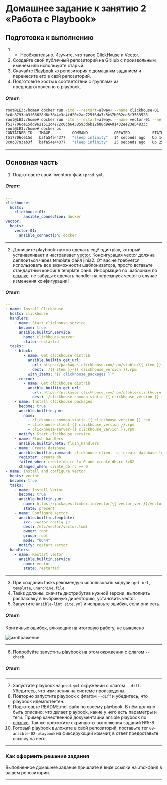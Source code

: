 # Домашнее задание к занятию 2 «Работа с Playbook»

## Подготовка к выполнению

1. * Необязательно. Изучите, что такое [ClickHouse](https://www.youtube.com/watch?v=fjTNS2zkeBs) и [Vector](https://www.youtube.com/watch?v=CgEhyffisLY).
2. Создайте свой публичный репозиторий на GitHub с произвольным именем или используйте старый.
3. Скачайте [Playbook](./playbook/) из репозитория с домашним заданием и перенесите его в свой репозиторий.
4. Подготовьте хосты в соответствии с группами из предподготовленного playbook.

##### Ответ:  

```bash
root@LE3:/home# docker run -itd --restart=always --name clickhouse-01 --network host bafa54e44377 sleep infinity
8c0c8793ab3f66628d6c38e4e3c4fd20c2ac725f6da7c5e57b032ee6f3563528
root@LE3:/home# docker run -itd --restart=always --name vector-01 --network host bafa54e44377 sleep infinity
f517706ce15dd9621512d4972c0cb6438593d6b12b88d9e601432ee23e54833c
root@LE3:/home# docker ps
CONTAINER ID   IMAGE          COMMAND            CREATED          STATUS          PORTS     NAMES
f517706ce15d   bafa54e44377   "sleep infinity"   14 seconds ago   Up 14 seconds             vector-01
8c0c8793ab3f   bafa54e44377   "sleep infinity"   25 seconds ago   Up 25 seconds             clickhouse-01
```

------

## Основная часть

1. Подготовьте свой inventory-файл `prod.yml`.

##### Ответ:

```yml
---
clickhouse:
  hosts:
    clickhouse-01:
        ansible_connection: docker
vector:
  hosts:
    vector-01:
      ansible_connection: docker
```

------

2. Допишите playbook: нужно сделать ещё один play, который устанавливает и настраивает [vector](https://vector.dev). Конфигурация vector должна деплоиться через template файл jinja2. От вас не требуется использовать все возможности шаблонизатора, просто вставьте стандартный конфиг в template файл. Информация по шаблонам по [ссылке](https://www.dmosk.ru/instruktions.php?object=ansible-nginx-install). не забудьте сделать handler на перезапуск vector в случае изменения конфигурации!

##### Ответ:

```yml
---
- name: Install Clickhouse
  hosts: clickhouse
  handlers:
    - name: Start clickhouse service
      become: true
      ansible.builtin.service:
        name: clickhouse-server
        state: restarted
  tasks:
    - block:
        - name: Get clickhouse distrib
          ansible.builtin.get_url:
            url: https://packages.clickhouse.com/rpm/stable/{{ item }}-{{ clickhouse_version }}.noarch.rpm
            dest: ./{{ item }}-{{ clickhouse_version }}.rpm
          with_items: "{{ clickhouse_packages }}"
      rescue:
        - name: Get clickhouse distrib
          ansible.builtin.get_url:
            url: https://packages.clickhouse.com/rpm/stable/clickhouse-common-static-{{ clickhouse_version }}.x86_64.rpm
            dest: ./clickhouse-common-static-{{ clickhouse_version }}.rpm
    - name: Install clickhouse packages
      become: true
      ansible.builtin.yum:
        name:
          - clickhouse-common-static-{{ clickhouse_version }}.rpm
          - clickhouse-client-{{ clickhouse_version }}.rpm
          - clickhouse-server-{{ clickhouse_version }}.rpm
      notify: Start clickhouse service
    - name: Flush handlers
      ansible.builtin.meta: flush_handlers
    - name: Create database
      ansible.builtin.command: clickhouse-client -q 'create database logs;'
      register: create_db
      failed_when: create_db.rc != 0 and create_db.rc !=82
      changed_when: create_db.rc == 0
- name: Install and configure Vector
  hosts: vector
  become: true
  tasks:
    - name: Install Vector
      become: true
      ansible.builtin.yum:
        name: https://packages.timber.io/vector/{{ vector_ver }}/vector-1.x86_64.rpm
        state: present
    - name: Configure Vector
      ansible.builtin.template:
        src: vector_config.j2
        dest: /etc/vector/vector.toml
        owner: root
        group: root
        mode: "0644"
      notify: restart vector
  handlers:
    - name: Restart vector
      ansible.builtin.service:
        name: vector
        state: restarted

```

------

3. При создании tasks рекомендую использовать модули: `get_url`, `template`, `unarchive`, `file`.
4. Tasks должны: скачать дистрибутив нужной версии, выполнить распаковку в выбранную директорию, установить vector.
5. Запустите `ansible-lint site.yml` и исправьте ошибки, если они есть.

##### Ответ:

Критичных ошибок, влияющих на итоговую работу, не выявлено

![изображение](https://github.com/PetrMezentsev/homeworks/assets/124135353/7f513d8b-7e06-47ba-b0b6-4609eadc63b1)


------

6. Попробуйте запустить playbook на этом окружении с флагом `--check`.

##### Ответ:



------

7. Запустите playbook на `prod.yml` окружении с флагом `--diff`. Убедитесь, что изменения на системе произведены.
8. Повторно запустите playbook с флагом `--diff` и убедитесь, что playbook идемпотентен.
9. Подготовьте README.md-файл по своему playbook. В нём должно быть описано: что делает playbook, какие у него есть параметры и теги. Пример качественной документации ansible playbook по [ссылке](https://github.com/opensearch-project/ansible-playbook). Так же приложите скриншоты выполнения заданий №5-8
10. Готовый playbook выложите в свой репозиторий, поставьте тег `08-ansible-02-playbook` на фиксирующий коммит, в ответ предоставьте ссылку на него.

---

### Как оформить решение задания

Выполненное домашнее задание пришлите в виде ссылки на .md-файл в вашем репозитории.

---

